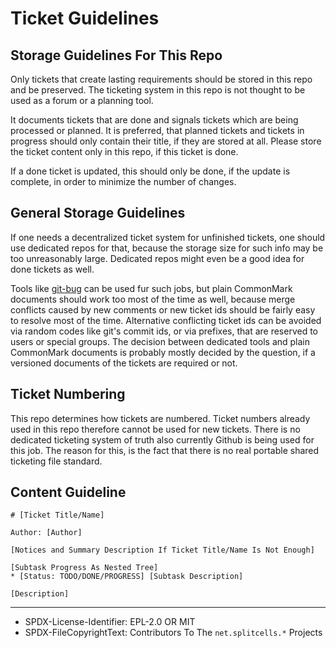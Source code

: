 # Ticket Guidelines

## Storage Guidelines For This Repo

Only tickets that create lasting requirements should be stored in this repo
and be preserved.
The ticketing system in this repo is not thought to be used
as a forum or a planning tool.

It documents tickets that are done and signals tickets which
are being processed or planned.
It is preferred, that planned tickets and tickets in progress should only
contain their title,
if they are stored at all.
Please store the ticket content only in this repo,
if this ticket is done.

If a done ticket is updated, this should only be done, if the update is complete,
in order to minimize the number of changes.

## General Storage Guidelines

If one needs a decentralized ticket system for unfinished tickets,
one should use dedicated repos for that,
because the storage size for such info may be too unreasonably large.
Dedicated repos might even be a good idea for done tickets as well.

Tools like [git-bug](https://github.com/MichaelMure/git-bug)
can be used fur such jobs,
but plain CommonMark documents should work too most of the time as well,
because merge conflicts caused by new comments or new ticket ids should be fairly easy to resolve most of the time.
Alternative conflicting ticket ids can be avoided via random codes like git's commit ids,
or via prefixes, that are reserved to users or special groups.
The decision between dedicated tools and plain CommonMark documents is probably mostly decided by the question,
if a versioned documents of the tickets are required or not.

## Ticket Numbering

This repo determines how tickets are numbered.
Ticket numbers already used in this repo therefore cannot be used for new
tickets.
There is no dedicated ticketing system of truth also currently Github
is being used for this job.
The reason for this, is the fact that there is no real portable shared
ticketing file standard.

## Content Guideline

```
# [Ticket Title/Name]

Author: [Author]

[Notices and Summary Description If Ticket Title/Name Is Not Enough]

[Subtask Progress As Nested Tree]
* [Status: TODO/DONE/PROGRESS] [Subtask Description]

[Description]
```

----
* SPDX-License-Identifier: EPL-2.0 OR MIT
* SPDX-FileCopyrightText: Contributors To The `net.splitcells.*` Projects